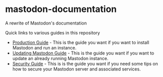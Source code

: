 # mastodon-documentation
A rewrite of Mastodon's documentation

Quick links to various guides in this repository
* [Production Guide](./Running-Mastodon/Production-Guide.md) - This is the guide you want 
if you want to install Mastodon and run an instance.
* [Updating Mastodon Guide](./Running-Mastodon/Updating-Mastodon-Guide.md) - This is the guide
you want if you want to update an already running Mastodon instance.
* [Security Guide](./Running-Mastodon/Security-Guide.md) - This is is the guide you want if you
need some tips on how to secure your Mastodon server and associated services.

